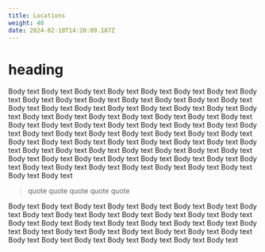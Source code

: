 ```yaml
---
title: Locations
weight: 40
date: 2024-02-10T14:20:09.187Z
---
```

# heading 

Body text Body text Body text Body text Body text Body text Body text Body text Body text Body text Body text Body text Body text Body text Body text Body text Body text Body text Body text Body text Body text Body text Body text Body text Body text Body text Body text Body text Body text Body text Body text Body text Body text Body text Body text Body text Body text Body text Body text Body text Body text Body text Body text Body text Body text Body text Body text Body text Body text Body text Body text Body text Body text Body text Body text Body text Body text Body text Body text Body text Body text Body text Body text Body text Body text Body text Body text Body text Body text Body text Body text Body text Body text Body text Body text Body text Body text

> quote quote quote quote quote 

Body text Body text Body text Body text Body text Body text Body text Body text Body text Body text Body text Body text Body text Body text Body text Body text Body text Body text Body text Body text Body text Body text Body text Body text Body text Body text Body text Body text Body text Body text Body text Body text Body text Body text Body text Body text Body text 
